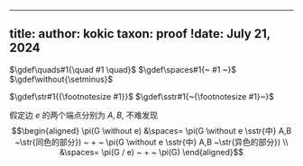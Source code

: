 
---
title: 
author: kokic
taxon: proof
!date: July 21, 2024
---

$\gdef\quads#1{\quad #1 \quad}$
$\gdef\spaces#1{~ #1 ~}$
$\gdef\without{\setminus}$

$\gdef\str#1{{\footnotesize #1}}$
$\gdef\sstr#1{~{\footnotesize #1}~}$

假定边 $e$ 的两个端点分别为 $A,B$, 不难发现
$$\begin{aligned} 
\pi(G \without e) 
&\spaces= \pi(G \without e \sstr{中} A,B ~\str{同色的部分}) ~ + ~ \pi(G \without e \sstr{中} A,B ~\str{异色的部分}) \\
&\spaces= \pi(G / e) ~ + ~ \pi(G)
\end{aligned}$$
